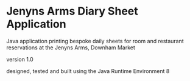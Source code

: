 # Jenyns Arms Diary Sheet Application

Java application printing bespoke daily sheets for room and restaurant reservations at the Jenyns Arms, Downham Market

version 1.0

designed, tested and built using the Java Runtime Environment 8
